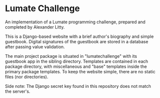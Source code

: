 Lumate Challenge
================
An implementation of a Lumate programming challenge, prepared and completed by Alexander Litty.

This is a Django-based website with a brief author's biography and simple guestbook. Digital signatures of the guestbook are stored in a database after passing value validation.

The main project package is situated in "lumatechallenge" with its guestbook app in the sibling directory. Templates are contained in each package directory, with miscellaneous and "base" templates inside the primary package templates. To keep the website simple, there are no static files (nor directories).

Side note: The Django secret key found in this repository does not match the server's.